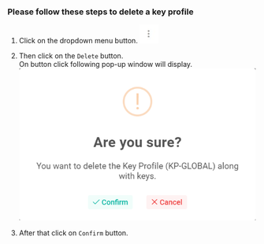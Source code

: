 ### Please follow these steps to delete a key profile
1. Click on the dropdown menu button.
![menu_btn](../../../../assets/file/documentation/common-images/menu_btn.jpg)

2. Then click on the ```Delete``` button. </br> On button click following pop-up window will display.
![delete key profile](../../../../assets/file/documentation/key-profile/images/delete_key_profile.png)

3. After that click on ```Confirm``` button.
